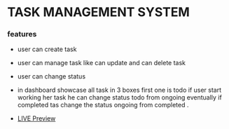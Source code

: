 # TASK MANAGEMENT SYSTEM




### features

- user can create  task 
- user can manage task like can update and can delete task 
- user can change status 
- in dashboard showcase all task in 3 boxes first one is todo if user  start working her task  he can change status todo from ongoing eventually  if completed tas change the status ongoing from completed .






- [ LIVE Preview](https://taskmanagement-f6c08.web.app) 

